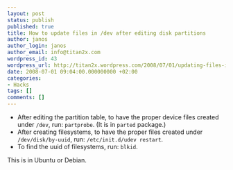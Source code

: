 ```yaml
---
layout: post
status: publish
published: true
title: How to update files in /dev after editing disk partitions
author: janos
author_login: janos
author_email: info@titan2x.com
wordpress_id: 43
wordpress_url: http://titan2x.wordpress.com/2008/07/01/updating-files-in-dev-after-partition-manipulations/
date: 2008-07-01 09:04:00.000000000 +02:00
categories:
- Hacks
tags: []
comments: []
---
```

<ul>
	<li>After editing the partition table, to have the proper device files created under <code>/dev</code>, run: <code>partprobe</code>. (It is in <code>parted</code> package.)</li>
	<li>After creating filesystems, to have the proper files created under <code>/dev/disk/by-uuid</code>, run: <code>/etc/init.d/udev restart</code>.</li>
	<li>To find the uuid of filesystems, run: <code>blkid</code>.</li>
</ul>
This is in Ubuntu or Debian.
